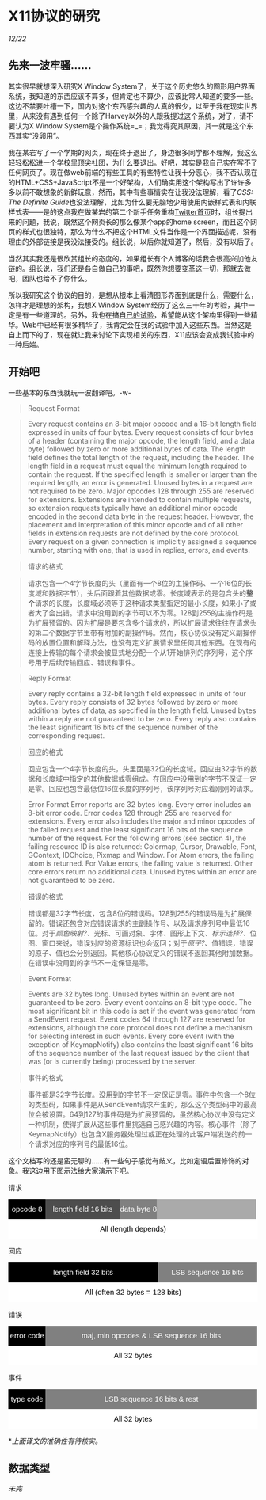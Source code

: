 # X11协议的研究
*12/22*

## 先来一波牢骚……

其实很早就想深入研究X Window System了，关于这个历史悠久的图形用户界面系统，我知道的东西应该不算多，但肯定也不算少，应该比常人知道的要多一些。这边不禁要吐槽一下，国内对这个东西感兴趣的人真的很少，以至于我在现实世界里，从来没有遇到任何一个除了Harvey以外的人跟我提过这个系统，对了，请不要认为X Window System是个操作系统=_=；我觉得究其原因，其一就是这个东西其实“没卵用”。

我在某岩写了一个学期的网页，现在终于退出了，身边很多同学都不理解，我这么轻轻松松进一个学校里顶尖社团，为什么要退出。好吧，其实是我自己实在写不了任何网页了。现在做web前端的有些工具的有些特性让我十分恶心，我不否认现在的HTML+CSS+JavaScript不是一个好架构，人们确实用这个架构写出了许许多多以前不敢想象的新鲜玩意，然而，其中有些事情实在让我没法理解，看了*CSS: The Definite Guide*也没法理解，比如为什么要无脑地少用使用内嵌样式表和内联样式表——是的这点我在做某岩的第二个新手任务重构[Twitter首页](twitter.com)时，组长提出来的问题，我说，既然这个网页长的那么像某个app的home screen，而且这个网页的样式也很独特，那么为什么不把这个HTML文件当作是一个界面描述呢，没有理由的外部链接是我没法接受的。组长说，以后你就知道了，然后，没有以后了。

当然其实我还是很欣赏组长的态度的，如果组长有个人博客的话我会很高兴加他友链的。组长说，我们还是各自做自己的事吧，既然你想要变革这一切，那就去做吧，团队也给不了你什么。

所以我研究这个协议的目的，是想从根本上看清图形界面到底是什么，需要什么，怎样才是理想的架构，我想X Window System经历了这么三十年的考验，其中一定是有一些道理的。另外，我也在搞[自己的试验](https://github.com/aiifabbf/casper)，希望能从这个架构里得到一些精华。Web中已经有很多精华了，我肯定会在我的试验中加入这些东西。当然这是自上而下的了，现在就让我来讨论下实现相关的东西，X11应该会变成我试验中的一种后端。

## 开始吧

一些基本的东西我就玩一波翻译吧。-w-

> Request Format

> Every request contains an 8-bit major opcode  and a 16-bit length field  expressed in units of four bytes. Every request consists of four bytes of a header (containing the major opcode, the length field, and a data byte) followed by zero or more additional bytes of data. The length field defines the total length of the request, including the header. The length field in a request must equal the minimum length required to contain the request. If the specified length is smaller or larger than the required length, an error is generated. Unused bytes in a request are not required to be zero. Major opcodes 128 through 255 are reserved for extensions.  Extensions are intended to contain multiple requests, so extension requests typically have an additional minor opcode encoded in the second data byte in the request header. However, the placement and interpretation of this minor opcode and of all other fields in extension requests are not defined by the core protocol. Every request on a given connection is implicitly assigned a sequence number,  starting with one, that is used in replies, errors, and events. 

> 请求的格式

> 请求包含一个4字节长度的头（里面有一个8位的主操作码、一个16位的长度域和数据字节），头后面跟着其他数据或零。长度域表示的是包含头的**整个**请求的长度，长度域必须等于这种请求类型指定的最小长度，如果小了或者大了会出错。请求中没用到的字节可以不为零。128到255的主操作码是为扩展预留的。因为扩展是要包含多个请求的，所以扩展请求往往在请求头的第二个数据字节里带有附加的副操作码。然而，核心协议没有定义副操作码的放置位置和解释方法，也没有定义扩展请求里任何其他东西。在现有的连接上传输的每个请求会被显式地分配一个从1开始排列的序列号，这个序号用于后续传输回应、错误和事件。

> Reply Format

> Every reply contains a 32-bit length field expressed in units of four bytes. Every reply consists of 32 bytes followed by zero or more additional bytes of data, as specified in the length field. Unused bytes within a reply are not guaranteed to be zero. Every reply also contains the least significant 16 bits of the sequence number of the corresponding request. 

> 回应的格式

> 回应包含一个4字节长度的头，头里面是32位的长度域。回应由32字节的数据和长度域中指定的其他数据或零组成。在回应中没用到的字节不保证一定是零。回应也包含最低位16位长度的序列号，该序列号对应着刚刚的请求。

> Error Format
> Error reports are 32 bytes long. Every error includes an 8-bit error code.  Error codes 128 through 255 are reserved for extensions.    Every error also includes the major and minor opcodes of the failed request and the least significant 16 bits of the sequence number of the request. For the following errors (see section 4), the failing resource ID is also returned: Colormap, Cursor, Drawable, Font, GContext, IDChoice, Pixmap and Window. For Atom errors, the failing atom is returned. For Value errors, the failing value is returned. Other core errors return no additional data. Unused bytes within an error are not guaranteed to be zero. 

> 错误的格式

> 错误都是32字节长度，包含8位的错误码。128到255的错误码是为扩展保留的。错误还包含对应错误请求的主副操作号、以及请求序列号中最低16位。对于*颜色映射?*、光标、可画对象、字体、图形上下文、*标示选择?*、位图、窗口来说，错误对应的资源标识也会返回；对于*原子?*、值错误，错误的原子、值也会分别返回。其他核心协议定义的错误不返回其他附加数据。在错误中没用到的字节不一定保证是零。

> Event Format

> Events are 32 bytes long. Unused bytes within an event are not guaranteed to be zero. Every event contains an 8-bit type code. The most significant bit in this code is set if the event was generated from a SendEvent request.  Event codes 64 through 127 are reserved for extensions, although the core protocol does not define a mechanism for selecting interest in such events.    Every core event (with the exception of KeymapNotify) also contains the least significant 16 bits of the sequence number of the last request issued by the client that was (or is currently being) processed by the server.

> 事件的格式

> 事件都是32字节长度。没用到的字节不一定保证是零。事件中包含一个8位的类型码，如果事件是从SendEvent请求产生的，那么这个类型码中的最高位会被设置。64到127的事件码是为扩展预留的，虽然核心协议中没有定义一种机制，使得扩展从这些事件里挑选自己感兴趣的内容。核心事件（除了KeymapNotify）也包含X服务器处理过或正在处理的此客户端发送的前一个请求对应的序列号的最低16位。

这个文档写的还是蛮无聊的……有一些句子感觉有歧义，比如定语后置修饰的对象。我这边用下图示法给大家演示下吧。


<style>
.bar {
    width: 100%;
    height: 40px;
    display: inline-block;
    background-color: #ffffff;
    color: #ffffff;
    font-family: sans-serif;
    font-size: 15px;
    line-height: 40px;
    text-align: center;
    overflow: hidden;
    margin-right: -5px;
}
</style>

请求
<div class="bar" style="text-align: left;">
    <div class="bar" style="background-color: #000000; width: 15%;">opcode 8 bits</div>
    <div class="bar" style="background-color: #4d4d4d; width: 30%;">length field 16 bits</div>
    <div class="bar" style="background-color: #808080; width: 15%;">data byte 8 bits</div>
    <div class="bar" style="background-color: #aaaaaa; width: 40%;"></div>
</div>
<div class="bar" style="color: black;">
    All (length depends)
</div>

回应
<div class="bar" style="text-align: left;">
    <div class="bar" style="background-color: #000000; width: 60%;">length field 32 bits</div>
    <div class="bar" style="background-color: #808080; width: 40%;">LSB sequence 16 bits</div>
</div>
<div class="bar" style="color: black;">
    All (often 32 bytes = 128 bits)
</div>

错误
<div class="bar" style="text-align: left;">
    <div class="bar" style="background-color: #000000; width: 15%;">error code 8 bits</div>
    <div class="bar" style="background-color: #808080; width: 85%;">maj, min opcodes & LSB sequence 16 bits</div>
</div>
<div class="bar" style="color: black;">
    All 32 bytes
</div>

事件
<div class="bar" style="text-align: left;">
    <div class="bar" style="background-color: #000000; width: 15%;">type code 8 bits</div>
    <div class="bar" style="background-color: #808080; width: 85%;">LSB sequence 16 bits & rest</div>
</div>
<div class="bar" style="color: black;">
    All 32 bytes
</div>

**上面译文的准确性有待核实。*

## 数据类型

*未完*